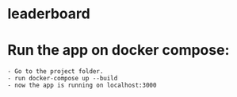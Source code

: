 # leaderboard

# Run the app on docker compose:
    - Go to the project folder.
    - run docker-compose up --build
    - now the app is running on localhost:3000